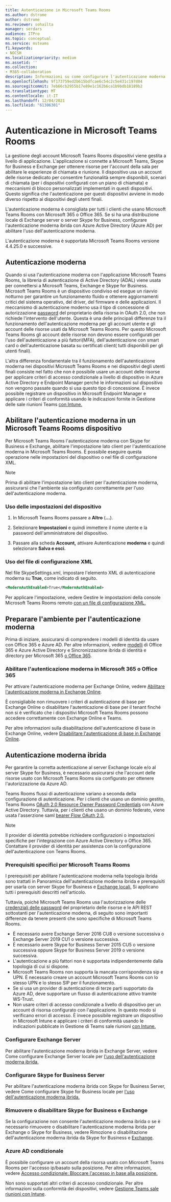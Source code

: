```yaml
---
title: Autenticazione in Microsoft Teams Rooms
ms.author: dstrome
author: dstrome
ms.reviewer: sohailta
manager: serdars
audience: ITPro
ms.topic: conceptual
ms.service: msteams
f1.keywords:
- NOCSH
ms.localizationpriority: medium
ms.assetid: ''
ms.collection:
- M365-collaboration
description: Informazioni su come configurare l'autenticazione moderna per Microsoft Teams Rooms
ms.openlocfilehash: 9f173759ed2b615bdfcae6c54c2c5e431c197d04
ms.sourcegitcommit: 7eb66cb2955b17e89e1c162b6ca1b9bdb18189b2
ms.translationtype: MT
ms.contentlocale: it-IT
ms.lasthandoff: 12/04/2021
ms.locfileid: "61306301"
---
```

# <a name="authentication-in-microsoft-teams-rooms"></a>Autenticazione in Microsoft Teams Rooms

La gestione degli account Microsoft Teams Rooms dispositivi viene gestita a livello di applicazione. L'applicazione si connette a Microsoft Teams, Skype for Business e Exchange per ottenere risorse per l'account della sala per abilitare le esperienze di chiamata e riunione. Il dispositivo usa un account delle risorse dedicato per consentire funzionalità sempre disponibili, scenari di chiamata (per i dispositivi configurati con un piano di chiamata) e meccanismi di blocco personalizzati implementati in questi dispositivi. Questo significa che l'autenticazione per questi dispositivi avviene in modo diverso rispetto ai dispositivi degli utenti finali.  

L'autenticazione moderna è consigliata per tutti i clienti che usano Microsoft Teams Rooms con Microsoft 365 o Office 365. Se si ha una distribuzione locale di Exchange server o server Skype for Business, configurare l'autenticazione moderna ibrida con Azure Active Directory (Azure AD) per abilitare l'uso dell'autenticazione moderna. [](/office365/enterprise/hybrid-modern-auth-overview)

L'autenticazione moderna è supportata Microsoft Teams Rooms versione 4.4.25.0 e successive.

## <a name="modern-authentication"></a>Autenticazione moderna

Quando si usa l'autenticazione moderna con l'applicazione Microsoft Teams Rooms, la libreria di autenticazione di Active Directory (ADAL) viene usata per connettersi a Microsoft Teams, Exchange e Skype for Business. Microsoft Teams Rooms è un dispositivo condiviso ed esegue un riavvio notturno per garantire un funzionamento fluido e ottenere aggiornamenti critici del sistema operativo, del driver, del firmware e delle applicazioni. Il meccanismo di autenticazione moderno usa il tipo di concessione di autorizzazione [password](/azure/active-directory/develop/v2-oauth-ropc) del proprietario della risorsa in OAuth 2.0, che non richiede l'intervento dell'utente. Questa è una delle principali differenze tra il funzionamento dell'autenticazione moderna per gli account utente e gli account delle risorse usati da Microsoft Teams Rooms. Per questo Microsoft Teams Rooms gli account delle risorse non devono essere configurati per l'uso dell'autenticazione a più fattori(MFA), dell'autenticazione con smart card o dell'autenticazione basata su certificati client( tutti disponibili per gli utenti finali).

L'altra differenza fondamentale tra il funzionamento dell'autenticazione moderna nei dispositivi Microsoft Teams Rooms e nei dispositivi degli utenti finali consiste nel fatto che non è possibile usare un account delle risorse per applicare criteri di accesso condizionale a livello di dispositivo in Azure Active Directory e Endpoint Manager perché le informazioni sul dispositivo non vengono passate quando si usa questo tipo di concessione. È invece possibile registrare un dispositivo in Microsoft Endpoint Manager e applicare i criteri di conformità usando le indicazioni fornite in Gestione delle sale riunioni Teams [con Intune.](https://techcommunity.microsoft.com/t5/intune-customer-success/managing-teams-meeting-rooms-with-intune/ba-p/1069230)

## <a name="enable-modern-authentication-on-a-microsoft-teams-rooms-device"></a>Abilitare l'autenticazione moderna in un Microsoft Teams Rooms dispositivo

Per Microsoft Teams Rooms l'autenticazione moderna con Skype for Business e Exchange, abilitare l'impostazione lato client per l'autenticazione moderna in Microsoft Teams Rooms. È possibile eseguire questa operazione nelle impostazioni del dispositivo o nel file di configurazione XML.

> [!NOTE]
> Prima di abilitare l'impostazione lato client per l'autenticazione moderna, assicurarsi che l'ambiente sia configurato correttamente per l'uso dell'autenticazione moderna.

### <a name="using-device-settings"></a>Uso delle impostazioni del dispositivo

1. In Microsoft Teams Rooms passare a **Altro** (**...**).
    
2. Selezionare **Impostazioni** e quindi immettere il nome utente e la password dell'amministratore del dispositivo.
3. Passare alla scheda **Account,** attivare Autenticazione **moderna** e quindi selezionare **Salva e esci.**

### <a name="using-the-xml-config-file"></a>Uso del file di configurazione XML

Nel file SkypeSettings.xml, impostare l'elemento XML di autenticazione moderna su **True**, come indicato di seguito.

```XML
<ModernAuthEnabled>True</ModernAuthEnabled>
```

Per applicare l'impostazione, vedere Gestire le impostazioni della console Microsoft Teams Rooms remoto [con un file di configurazione XML.](xml-config-file.md)

## <a name="prepare-your-environment-for-modern-authentication"></a>Preparare l'ambiente per l'autenticazione moderna

Prima di iniziare, assicurarsi di comprendere i modelli di identità da usare con Office 365 e Azure AD. Per altre informazioni, vedere [modelli](/Office365/Enterprise/about-office-365-identity) di Office 365 e Azure Active Directory e Sincronizzazione ibrida di identità e directory per Microsoft 365 [o Office 365](/Office365/Enterprise/plan-for-directory-synchronization).

### <a name="enable-modern-authentication-in-microsoft-365-or-office-365"></a>Abilitare l'autenticazione moderna in Microsoft 365 o Office 365

Per attivare l'autenticazione moderna per Exchange Online, vedere [Abilitare l'autenticazione moderna in Exchange Online](/exchange/clients-and-mobile-in-exchange-online/enable-or-disable-modern-authentication-in-exchange-online).

È consigliabile non rimuovere i criteri di autenticazione di base per Exchange Online o disabilitare l'autenticazione di base per il tenant finché non si è verificato che i dispositivi Microsoft Teams Rooms possono accedere correttamente con Exchange Online e Teams.

Per altre informazioni sulla disabilitazione dell'autenticazione di base in Exchange Online, vedere [Disabilitare l'autenticazione di base in Exchange Online](/exchange/clients-and-mobile-in-exchange-online/disable-basic-authentication-in-exchange-online).

## <a name="hybrid-modern-authentication"></a>Autenticazione moderna ibrida

Per garantire la corretta autenticazione al server Exchange locale e/o al server Skype for Business, è necessario assicurarsi che l'account delle risorse usato con Microsoft Teams Rooms sia configurato per ottenere l'autorizzazione da Azure AD.

Teams Rooms flussi di autenticazione variano a seconda della configurazione di autenticazione. Per i clienti che usano un dominio gestito, Teams Rooms [OAuth 2.0 Resource Owner Password Credentials](/azure/active-directory/develop/v2-oauth-ropc) con Azure Active Directory. Tuttavia, per i clienti che usano un dominio federato, viene usata l'asserzione saml [bearer Flow OAuth 2.0.](/azure/active-directory/develop/v2-saml-bearer-assertion)

> [!NOTE]
> Il provider di identità potrebbe richiedere configurazioni o impostazioni specifiche per l'integrazione con Azure Active Directory o Office 365. Contattare il provider di identità per assistenza con la configurazione dell'autenticazione con Teams Rooms.


### <a name="prerequisites-specific-to-microsoft-teams-rooms"></a>Prerequisiti specifici per Microsoft Teams Rooms

I prerequisiti per abilitare l'autenticazione moderna nella topologia ibrida sono trattati in Panoramica dell'autenticazione moderna ibrida e prerequisiti per usarla con server Skype for Business e [Exchange locali.](/office365/enterprise/hybrid-modern-auth-overview) Si applicano tutti i prerequisiti descritti nell'articolo.

Tuttavia, poiché Microsoft Teams Rooms usa l'autorizzazione delle [credenziali delle password](https://tools.ietf.org/html/rfc6749#section-1.3.3) del proprietario delle risorse e le API REST sottostanti per l'autenticazione moderna, di seguito sono importanti differenze da tenere presenti che sono specifiche di Microsoft Teams Rooms.

- È necessario avere Exchange Server 2016 CU8 o versione successiva o Exchange Server 2019 CU1 o versione successiva.
- È necessario avere Skype for Business Server 2015 CU5 o versione successiva oppure Skype for Business Server 2019 o versione successiva.
- L'autenticazione a più fattori non è supportata indipendentemente dalla topologia di cui si dispone.
- Microsoft Teams Rooms non supporta la mancata corrispondenza sip e UPN. È necessario creare un account Microsoft Teams Rooms con lo stesso UPN e lo stesso SIP per il funzionamento.
- Se si usa un provider di autenticazione di terze parti supportato da Azure AD, deve supportare un flusso di autenticazione attivo tramite WS-Trust.
- Non usare criteri di accesso condizionale a livello di dispositivo per un account di risorsa configurato con l'applicazione. In questo modo si verificano errori di accesso. È invece possibile registrare un dispositivo in Microsoft Intune e applicare i criteri di conformità usando le indicazioni pubblicate in Gestione di Teams sale riunioni [con Intune.](https://techcommunity.microsoft.com/t5/intune-customer-success/managing-teams-meeting-rooms-with-intune/ba-p/1069230)

### <a name="configure-exchange-server"></a>Configurare Exchange Server

Per abilitare l'autenticazione moderna ibrida in Exchange Server, vedere Come configurare Exchange Server locale per [l'uso dell'autenticazione moderna ibrida.](/Office365/Enterprise/configure-exchange-server-for-hybrid-modern-authentication)

### <a name="configure-skype-for-business-server"></a>Configurare Skype for Business Server

Per abilitare l'autenticazione moderna ibrida con Skype for Business Server, vedere Come configurare Skype for Business locale per [l'uso dell'autenticazione moderna ibrida.](/Office365/Enterprise/configure-exchange-server-for-hybrid-modern-authentication)

### <a name="remove-or-disable-skype-for-business-and-exchange"></a>Rimuovere o disabilitare Skype for Business e Exchange

Se la configurazione non consente l'autenticazione moderna ibrida o se è necessario rimuovere o disabilitare l'autenticazione moderna ibrida per Exchange o Skype for Business, vedere Rimozione o disabilitazione dell'autenticazione moderna ibrida da Skype for Business e [Exchange](/Office365/Enterprise/remove-or-disable-hybrid-modern-authentication-from-skype-for-business-and-excha).

### <a name="azure-ad-conditional-access"></a>Azure AD condizionale

È possibile configurare un account della risorsa usato con Microsoft Teams Rooms per l'accesso ip/basato sulla posizione. Per altre informazioni, vedere [Accesso condizionale: Bloccare l'accesso in base alla posizione.](/azure/active-directory/conditional-access/howto-conditional-access-policy-location)

Non sono supportati altri criteri di accesso condizionale. Per altre informazioni sulla conformità dei dispositivi, vedere [Gestione Teams sale riunioni con Intune](https://techcommunity.microsoft.com/t5/intune-customer-success/managing-teams-meeting-rooms-with-intune/ba-p/1069230).